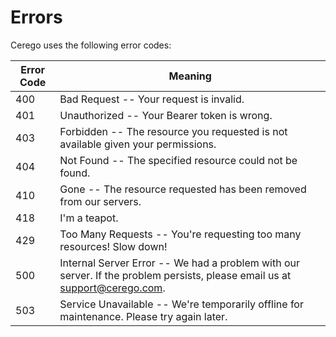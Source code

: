 # Errors

Cerego uses the following error codes:

Error Code | Meaning
---------- | -------
400 | Bad Request -- Your request is invalid.
401 | Unauthorized -- Your Bearer token is wrong.
403 | Forbidden -- The resource you requested is not available given your permissions.
404 | Not Found -- The specified resource could not be found.
410 | Gone -- The resource requested has been removed from our servers.
418 | I'm a teapot.
429 | Too Many Requests -- You're requesting too many resources! Slow down!
500 | Internal Server Error -- We had a problem with our server. If the problem persists, please email us at <support@cerego.com>.
503 | Service Unavailable -- We're temporarily offline for maintenance. Please try again later.
